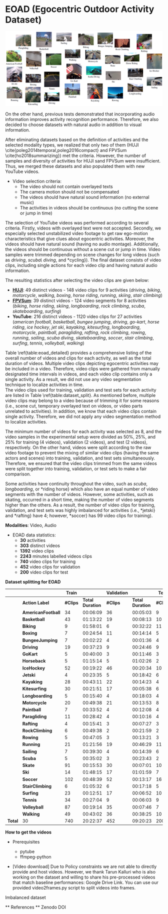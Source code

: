 # EOAD (Egocentric Outdoor Activity Dataset)

![alt text](https://github.com/maliarabaci/eoad/blob/main/eoad_layout.png?raw=true)

On the other hand, previous tests demonstrated that incorporating audio information improves activity recognition performance. Therefore, we also decided to choose datasets with natural audio in addition to visual information.

After eliminating datasets based on the definition of activities and the selected modality types, we realized that only two of them (HUJI \cite{poleg2014temporal,poleg2016compact} and FPVSum \cite{ho2018summarizing}) met the criteria. However, the number of samples and diversity of activities for HUJI sand FPVSum were insufficient. Thus, we merged these datasets and also populated them with new YouTube videos.

* Video selection criteria:
	* The video should not contain overlayed texts
	* The camera motion should not be compensated
	* The videos should have natural sound information (no external music)
	* The activities in videos should be continuous (no cutting the scene or jump in time)

The selection of YouTube videos was performed according to several criteria. Firstly, videos with overlayed text were not accepted. Secondly, we especially selected unstabilized video footage to get raw ego-motion characteristics that give clues about egocentric activities. Moreover, the videos should have natural sound (having no audio montage). Additionally, the videos should be continuous without a scene cut or jump in time. Video samples were trimmed depending on scene changes for long videos (such as *driving*, *scuba\ diving*, and *cycling}). The final dataset consists of video clips, including single actions for each video clip and having natural audio information.

The resulting statistics after selecting the video clips are given below:

* **[HUJI](https://www.vision.huji.ac.il/egoseg/videos/dataset.html)**: 49 distinct videos - 148 video clips for 9 activities (*driving*, *biking*, *motorcycle*, *walking*, *boxing*, *horse riding*, *running*, *skiing*, *stair climbing*)
* **[FPVSum](https://github.com/azuxmioy/fpvsum)**: 39 distinct videos - 124 video segments for 8 activities (*biking*, *horse riding*, *skiing*, *longboarding*, *rock climbing*, *scuba*, *skateboarding*, *surfing*)
* **YouTube**: 216 distinct videos - 1120 video clips for 27 activities (*american football*, *basketball*, *bungee jumping*, *driving*, *go-kart*, *horse riding*, *ice hockey*, *jet ski*, *kayaking*, *kitesurfing*, *longboarding*, *motorcycle*, *paintball*, *paragliding*, *rafting*, *rock climbing*, *rowing*, *running*, *sailing*, *scuba diving*, *skateboarding*, *soccer*, *stair climbing*, *surfing*, *tennis*, *volleyball*, *walking*)

Table \ref{table:eoad_detailed} provides a comprehensive listing of the overall number of videos and clips for each activity, as well as the total duration of videos. Multiple video clips depicting egocentric activities may be included in a video. Therefore, video clips were gathered from manually designated time intervals in videos, and each video clip contains only a single activity. As a result, we did not use any video segmentation technique to localize activities in time. 		
The video clips used for training, validation and test sets for each activity are listed in Table \ref{table:dataset_split}. As mentioned before, multiple video clips may belong to a video because of trimming it for some reasons (i.e., scene cut, temporary overlayed text on videos, or video parts unrelated to activities). In addition, we know that each video clips contain single activity. Therefore, we did not apply any video segmentation method to localize activities.

The minimum number of videos for each activity was selected as 8, and the video samples in the experimental setup were divided as 50\%, 25\%, and 25\% for training (4 videos), validation (2 videos), and test (2 videos), respectively. On the other hand,  videos were split according to the raw video footage to prevent the mixing of similar video clips (having the same actors and scenes) into training, validation, and test sets simultaneously. Therefore, we ensured that the video clips trimmed from the same videos were split together into training, validation, or test sets to make a fair comparison. 

Some activities have continuity throughout the video, such as *scuba*, *longboarding*, or *riding horse} which also have an equal number of video segments with the number of videos. However, some activities, such as skating, occurred in a short time, making the number of video segments higher than the others. As a result, the number of video clips for training, validation, and test sets was highly imbalanced for activities (i.e., *jetski} and *rafting} have 4; however, *soccer} has 99 video clips for training). 

**Modalities**: Video, Audio

* EOAD data statistics:
	* **30** activities
	* **303** distinct videos
	* **1392** video clips
	* **2243** minutes labelled videos clips
	* **740** video clips for training
	* **452** video clips for validation
	* **200** video clips for test

**Dataset splitting for EOAD**

| | | **Train** || **Validation** || **Test** ||                     
| --- | --- | --- | --- | --- | --- | --- | --- |
| | **Action Label** | **#Clips** | **Total   Duration** | **#Clips** | **Total   Duration** | **#Clips** | **Total   Duration** |
| | **AmericanFootball** | 34 | 00:06:09 | 36 | 00:05:03 | 9 | 00:01:20 |
| | **Basketball** | 43 | 01:13:22 | 19 | 00:08:13 | 10 | 00:28:46 | 
| | **Biking** | 9 | 01:58:01 | 6 | 00:32:22 | 11 | 00:36:16 | 
| | **Boxing** | 7 | 00:24:54 | 11  | 00:14:14 | 5   | 00:17:30 |
| | **BungeeJumping** | 7 | 00:02:22 | 4   | 00:01:36 | 4   | 00:01:31 |
| | **Driving**   | 19 | 00:37:23 | 9   | 00:24:46 | 9   | 00:29:23 |                   
| | **GoKart**    | 5 | 00:40:00 | 3   | 00:11:46 | 3   | 00:19:46 |                   
| | **Horseback**    | 5 | 01:15:14 | 5   | 01:02:26 | 2   | 00:20:38 |  
| | **IceHockey**    | 52   | 00:19:22 | 46  | 00:20:34 | 10  | 00:36:59 | 
| | **Jetski**    | 4 | 00:23:35 | 5   | 00:18:42 | 6   | 00:02:43 | 
| | **Kayaking**  | 28   | 00:43:11 | 22  | 00:14:23 | 4   | 00:11:05 | 
| | **Kitesurfing**    | 30   | 00:21:51 | 17  | 00:05:38 | 6   | 00:01:32 | 
| | **Longboarding** | 5 | 00:15:40 | 4   | 00:18:03 | 4   | 00:09:11 | 
| | **Motorcycle**    | 20   | 00:49:38 | 21   | 00:13:53 | 8  | 00:20:30 | 
| | **Paintball**    | 7 | 00:33:52 | 4   | 00:12:08 | 4   | 00:08:52 | 
| | **Paragliding**    | 11   | 00:28:42 | 4   | 00:10:16 | 4   | 00:19:50 | 
| | **Rafting**   | 4 | 00:15:41 | 3   | 00:07:27 | 3   | 00:06:13 | 
| | **RockClimbing** | 6 | 00:49:38 | 2   | 00:21:59 | 2   | 00:18:50 | 
| | **Rowing**    | 5 | 00:47:05 | 3   | 00:13:21 | 3   | 00:03:26 | 
| | **Running**   | 21   | 01:21:56 | 19  | 00:46:29 | 11  | 00:42:59 | 
| | **Sailing**   | 7 | 00:39:30 | 4   | 00:14:39 | 6   | 00:15:43 | 
| | **Scuba**     | 5 | 00:35:02 | 3   | 00:23:43 | 2   | 00:18:52 | 
| | **Skate**     | 91   | 00:15:53 | 30  | 00:07:01 | 10  | 00:02:03 | 
| | **Ski**       | 14   | 01:48:15 | 17  | 01:01:59 | 7  | 00:39:15 | 
| | **Soccer**    | 102   | 00:48:39 | 52  | 00:13:17 | 16  | 00:06:54 | 
| | **StairClimbing**    | 6 | 01:05:32 | 6   | 00:17:18 | 5   | 00:20:22 |  
| | **Surfing**   | 23   | 00:12:51 | 17  | 00:06:52 | 10  | 00:07:04 | 
| | **Tennis**    | 34   | 00:27:04 | 9   | 00:06:03 | 9   | 00:03:14 |  
| | **Volleyball**    | 87   | 00:19:14 | 35  | 00:07:46 | 7   | 00:18:58 |  
| | **Walking**   | 49   | 00:43:02 | 36  | 00:38:25 | 10  | 00:10:23 | 
| **Total** | 30 | 740 |  20:22:37 | 452 | 09:20:23 | 200 | 08:00:08 |

**How to get the videos**
* Prerequisites
	* pytube
	* ffmpeg-python

* [Video download] Due to Policy constraints we are not able to directly provide and host videos. However, we thank Tarun Kalluri who is also working on the dataset and willing to share his pre-processed videos that match baseline performances: Google Drive Link. You can use our provided video2frames.py script to split videos into frames. 


Imbalanced dataset

** References **
Zenodo DOI
